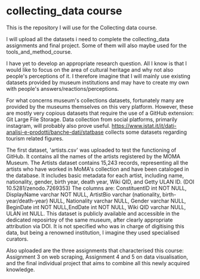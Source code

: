 # collecting_data course

This is the repository I will use for the Collecting data course.

I will upload all the datasets i need to complete the collecting_data assignments and final project. Some of them will also maybe used for the tools_and_method_course.

I have yet to develop an appropriate research question. All I know is that I would like to focus on the area of cultural heritage and why not also people's perceptions of it. I therefore imagine that I will mainly use existing datasets provided by museum institutions and may have to create my own with people's answers/reactions/perceptions.

For what concerns museum's collections datasets, fortunately many are provided by the museums themselves on this very platform. However, these are mostly very copious datasets that require the use of a GitHub extension: Git Large File Storage. Data collection from social platforms, primarily instagram, will probably also prove useful. https://www.istat.it/it/dati-analisi-e-prodotti/banche-dati/statbase collects some datasets regarding tourism related figures. 

The first dataset, 'artists.csv' was uploaded to test the functioning of GitHub. It contains all the names of the artists registered by the MOMA Museum. The Artists dataset contains 15,243 records, representing all the artists who have worked in MoMA's collection and have been cataloged in the database. It includes basic metadata for each artist, including name, nationality, gender, birth year, death year, Wiki QID, and Getty ULAN ID. (DOI 10.5281/zenodo.7269353) The columns are: ConstituentID int NOT NULL, DisplayName varchar NOT NULL, ArtistBio varchar (nationality, birth-year/death-year) NULL, Nationality varchar NULL, Gender varchar NULL, BeginDate int NOT NULL,EndDate int NOT NULL, Wiki QID varchar NULL, ULAN int NULL. 
This dataset is publicly available and accessible in the dedicated reposirtoy of the same museum, after clearly appropriate attribution via DOI. It is not specified who was in charge of digitising this data, but being a renowned institution, I imagine they used specialised curators.

Also uploaded are the three assignments that characterised this course: Assignment 3 on web scraping, Assignment 4 and 5 on data visualisation, and the final individual project that aims to combine all this newly acquired knowledge. 
